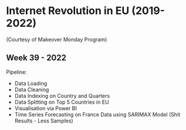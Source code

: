 
# Internet Revolution in EU (2019-2022)

(Courtesy of Makeover Monday Program)

## Week 39 - 2022


Pipeline:
- Data Loading
- Data Cleaning
- Data Indexing on Country and Quarters
- Data Splitting on Top 5 Countries in EU
- Visualisation via Power BI
- Time Series Forecasting on France Data using SARIMAX Model (Shit Results - Less Samples)


